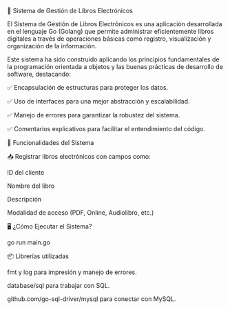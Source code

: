 📘 Sistema de Gestión de Libros Electrónicos

El Sistema de Gestión de Libros Electrónicos es una aplicación desarrollada en el lenguaje Go (Golang) que permite administrar eficientemente libros digitales a través de operaciones básicas como registro, visualización y organización de la información.

Este sistema ha sido construido aplicando los principios fundamentales de la programación orientada a objetos y las buenas prácticas de desarrollo de software, destacando:

✅ Encapsulación de estructuras para proteger los datos.

✅ Uso de interfaces para una mejor abstracción y escalabilidad.

✅ Manejo de errores para garantizar la robustez del sistema.

✅ Comentarios explicativos para facilitar el entendimiento del código.


🧠 Funcionalidades del Sistema

📥 Registrar libros electrónicos con campos como:

ID del cliente

Nombre del libro

Descripción

Modalidad de acceso (PDF, Online, Audiolibro, etc.)



🖥️ ¿Cómo Ejecutar el Sistema?

go run main.go


📦 Librerías utilizadas

fmt y log para impresión y manejo de errores.

database/sql para trabajar con SQL.

github.com/go-sql-driver/mysql para conectar con MySQL.

